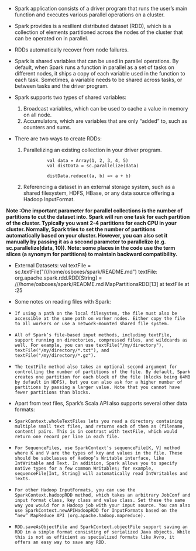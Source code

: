 * Spark application consists of a driver program that runs the user’s main function and executes various parallel operations on a cluster.

* Spark provides is a resilient distributed dataset (RDD), which is a collection of elements partitioned across the nodes of the cluster that can be operated on in parallel.

* RDDs automatically recover from node failures.

* Spark is shared variables that can be used in parallel operations. By default, when Spark runs a function in parallel as a set of tasks on different nodes, it ships a copy of each variable used in the function to each task. Sometimes, a variable needs to be shared across tasks, or between tasks and the driver program.

* Spark supports two types of shared variables: 
   1. Broadcast variables, which can be used to cache a value in memory on all node.
   2. Accumulators, which are variables that are only “added” to, such as counters and sums.


* There are two ways to create RDDs:
  1. Parallelizing an existing collection in your driver program.

                  val data = Array(1, 2, 3, 4, 5)
                  val distData = sc.parallelize(data)

                  distData.reduce((a, b) => a + b) 

  2. Referencing a dataset in an external storage system, such as a shared filesystem, HDFS, HBase, or any data source offering a Hadoop InputFormat.


**Note :One important parameter for parallel collections is the number of partitions to cut the dataset into. Spark will run one task for each partition of the cluster. Typically you want 2-4 partitions for each CPU in your cluster. Normally, Spark tries to set the number of partitions automatically based on your cluster. However, you can also set it manually by passing it as a second parameter to parallelize (e.g. sc.parallelize(data, 10)). Note: some places in the code use the term slices (a synonym for partitions) to maintain backward compatibility.**

* External Datasets:
        val textFile = sc.textFile("///home/osboxes/spark/README.md")
         textFile: org.apache.spark.rdd.RDD[String] = ///home/osboxes/spark/README.md MapPartitionsRDD[13] at textFile at <console>:25



* Some notes on reading files with Spark:

*     If using a path on the local filesystem, the file must also be accessible at the same path on worker nodes. Either copy the file to all workers or use a network-mounted shared file system.

*     All of Spark’s file-based input methods, including textFile, support running on directories, compressed files, and wildcards as well. For example, you can use textFile("/my/directory"), textFile("/my/directory/*.txt"), and textFile("/my/directory/*.gz").

*     The textFile method also takes an optional second argument for controlling the number of partitions of the file. By default, Spark creates one partition for each block of the file (blocks being 64MB by default in HDFS), but you can also ask for a higher number of partitions by passing a larger value. Note that you cannot have fewer partitions than blocks.

* Apart from text files, Spark’s Scala API also supports several other data formats:

*     SparkContext.wholeTextFiles lets you read a directory containing multiple small text files, and returns each of them as (filename, content) pairs. This is in contrast with textFile, which would return one record per line in each file.

*     For SequenceFiles, use SparkContext’s sequenceFile[K, V] method where K and V are the types of key and values in the file. These should be subclasses of Hadoop’s Writable interface, like IntWritable and Text. In addition, Spark allows you to specify native types for a few common Writables; for example, sequenceFile[Int, String] will automatically read IntWritables and Texts.

*     For other Hadoop InputFormats, you can use the SparkContext.hadoopRDD method, which takes an arbitrary JobConf and input format class, key class and value class. Set these the same way you would for a Hadoop job with your input source. You can also use SparkContext.newAPIHadoopRDD for InputFormats based on the “new” MapReduce API (org.apache.hadoop.mapreduce).

*     RDD.saveAsObjectFile and SparkContext.objectFile support saving an RDD in a simple format consisting of serialized Java objects. While this is not as efficient as specialized formats like Avro, it offers an easy way to save any RDD.



